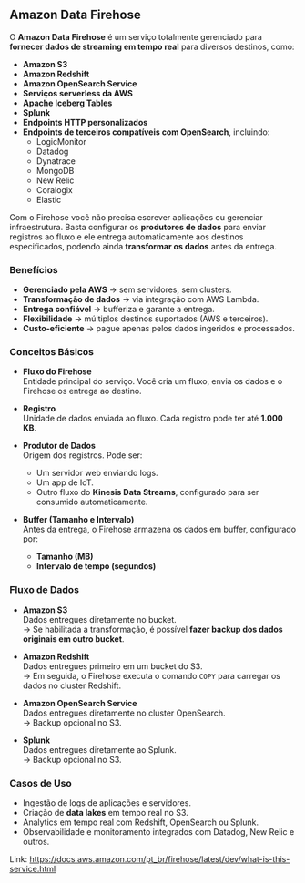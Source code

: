 ##  Amazon Data Firehose

O **Amazon Data Firehose** é um serviço totalmente gerenciado para **fornecer dados de streaming em tempo real** para diversos destinos, como:  

- **Amazon S3**  
- **Amazon Redshift**  
- **Amazon OpenSearch Service**  
- **Serviços serverless da AWS**  
- **Apache Iceberg Tables**  
- **Splunk**  
- **Endpoints HTTP personalizados**  
- **Endpoints de terceiros compatíveis com OpenSearch**, incluindo:  
  - LogicMonitor  
  - Datadog  
  - Dynatrace  
  - MongoDB  
  - New Relic  
  - Coralogix  
  - Elastic  

Com o Firehose você não precisa escrever aplicações ou gerenciar infraestrutura. Basta configurar os **produtores de dados** para enviar registros ao fluxo e ele entrega automaticamente aos destinos especificados, podendo ainda **transformar os dados** antes da entrega.  

###  Benefícios
- **Gerenciado pela AWS** → sem servidores, sem clusters.  
- **Transformação de dados** → via integração com AWS Lambda.  
- **Entrega confiável** → bufferiza e garante a entrega.  
- **Flexibilidade** → múltiplos destinos suportados (AWS e terceiros).  
- **Custo-eficiente** → pague apenas pelos dados ingeridos e processados.  


###  Conceitos Básicos

- **Fluxo do Firehose**  
  Entidade principal do serviço. Você cria um fluxo, envia os dados e o Firehose os entrega ao destino.  

- **Registro**  
  Unidade de dados enviada ao fluxo. Cada registro pode ter até **1.000 KB**.  

- **Produtor de Dados**  
  Origem dos registros. Pode ser:  
  - Um servidor web enviando logs.  
  - Um app de IoT.  
  - Outro fluxo do **Kinesis Data Streams**, configurado para ser consumido automaticamente.  

- **Buffer (Tamanho e Intervalo)**  
  Antes da entrega, o Firehose armazena os dados em buffer, configurado por:  
  - **Tamanho (MB)**  
  - **Intervalo de tempo (segundos)**  


###  Fluxo de Dados

- **Amazon S3**  
  Dados entregues diretamente no bucket.  
  → Se habilitada a transformação, é possível **fazer backup dos dados originais em outro bucket**.  

- **Amazon Redshift**  
  Dados entregues primeiro em um bucket do S3.  
  → Em seguida, o Firehose executa o comando `COPY` para carregar os dados no cluster Redshift.  

- **Amazon OpenSearch Service**  
  Dados entregues diretamente no cluster OpenSearch.  
  → Backup opcional no S3.  

- **Splunk**  
  Dados entregues diretamente ao Splunk.  
  → Backup opcional no S3.  

###  Casos de Uso
- Ingestão de logs de aplicações e servidores.  
- Criação de **data lakes** em tempo real no S3.  
- Analytics em tempo real com Redshift, OpenSearch ou Splunk.  
- Observabilidade e monitoramento integrados com Datadog, New Relic e outros.  

Link: https://docs.aws.amazon.com/pt_br/firehose/latest/dev/what-is-this-service.html
